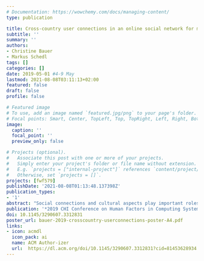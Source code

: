 ```yaml
---
# Documentation: https://wowchemy.com/docs/managing-content/
type: publication

title: Cross-country user connections in an online social network for music
subtitle: ''
summary: ''
authors:
- Christine Bauer
- Markus Schedl
tags: []
categories: []
date: 2019-05-01 #4-9 May
lastmod: 2021-08-08T03:11:13+02:00
featured: false
draft: false
profile: false

# Featured image
# To use, add an image named `featured.jpg/png` to your page's folder.
# Focal points: Smart, Center, TopLeft, Top, TopRight, Left, Right, BottomLeft, Bottom, BottomRight.
image:
  caption: ''
  focal_point: ''
  preview_only: false

# Projects (optional).
#   Associate this post with one or more of your projects.
#   Simply enter your project's folder or file name without extension.
#   E.g. `projects = ["internal-project"]` references `content/project/deep-learning/index.md`.
#   Otherwise, set `projects = []`.
projects: [fwf579]
publishDate: '2021-08-08T01:13:48.137398Z'
publication_types:
- '1'
abstract: "Social connections and cultural aspects play important roles in shaping an individual's preferences. For instance, people tend to select friends with similar music preferences. Furthermore, preferences and friending are influenced by cultural aspects. Recommender systems may benefit from these phenomena by using knowledge about the nature of social ties to better tailor recommendations to an individual. Focusing on the specifities of music preferences, we study user connections on Last.fm---an online social network for music. We identify those countries whose users are mainly connected within the same country, and those countries that are characterized by cross-country user connections. Strong cross-country connection pairs are typically characterized by similar cultural, historic, or linguistic backgrounds, or geographic proximity. The United States, the United Kingdom, and Russia are identified as countries having a large relative amount of user connections from other countries. Our results contribute to understanding the complexity of social ties and how they are reflected in connection behavior, and are a promising source for advancements of personalized systems."
publication: '*2019 CHI Conference on Human Factors in Computing Systems*'
doi: 10.1145/3290607.3312831
poster_url: bauer-2019-crosscountry-userconnections-poster-A4.pdf
links: 
- icon: acmdl
  icon_pack: ai
  name: ACM Author-izer
  url:  https://dl.acm.org/doi/10.1145/3290607.3312831?cid=81453628934
---
```

